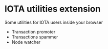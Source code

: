 # IOTA utilities extension

Some utilities for IOTA users inside your browser
- Transaction promoter
- Transactions spammer
- Node watcher
